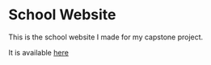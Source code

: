 # School Website

This is the school website I made for my capstone project.

It is available [here](https://noamalffasy.github.io/SchoolWebsite/)
